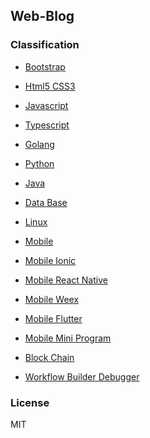 Web-Blog
---

### Classification

- [Bootstrap](./Bootstrap/README.md)

- [Html5 CSS3](./Html5-CSS3/README.md)

- [Javascript](./Javascript/README.md)

- [Typescript](./Typescript/README.md)

- [Golang](./Golang/README.md)

- [Python](./Python/README.md)

- [Java](./Java/README.md)

- [Data Base](./Data-Base/README.md)

- [Linux](./Linux/README.md)

- [Mobile](./Mobile/README.md)

- [Mobile Ionic](./Ionic/README.md)

- [Mobile React Native](./Mobile/React-Native/README.md)

- [Mobile Weex](./Mobile/Weex/README.md)

- [Mobile Flutter](./Mobile/Flutter/README.md)

- [Mobile Mini Program](./Mobile/Mini-Program/README.md)

- [Block Chain](./Block-Chain/README.md)

- [Workflow Builder Debugger](./Workflow-Builder-Debugger/README.md)

### License

MIT